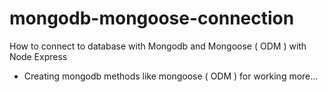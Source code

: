 # mongodb-mongoose-connection
How to connect to database with Mongodb and Mongoose ( ODM ) with Node Express
+ Creating mongodb methods like mongoose ( ODM ) for working more...
